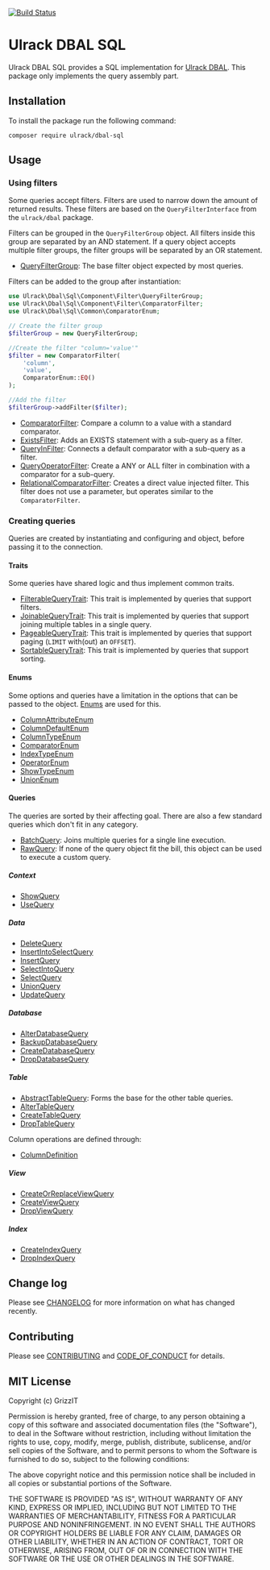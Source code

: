 [![Build Status](https://travis-ci.com/ulrack/dbal-sql.svg?branch=master)](https://travis-ci.com/ulrack/dbal-sql)

# Ulrack DBAL SQL

Ulrack DBAL SQL provides a SQL implementation for [Ulrack DBAL](https://github.com/ulrack/dbal).
This package only implements the query assembly part.

## Installation

To install the package run the following command:

```
composer require ulrack/dbal-sql
```

## Usage

### Using filters

Some queries accept filters. Filters are used to narrow down the amount of
returned results. These filters are based on the `QueryFilterInterface` from the
`ulrack/dbal` package.

Filters can be grouped in the `QueryFilterGroup` object. All filters inside this
group are separated by an AND statement. If a query object accepts multiple filter
groups, the filter groups will be separated by an OR statement.

- [QueryFilterGroup](src/Component/Filter/QueryFilterGroup.php): The base filter object
expected by most queries.

Filters can be added to the group after instantiation:
```php
use Ulrack\Dbal\Sql\Component\Filter\QueryFilterGroup;
use Ulrack\Dbal\Sql\Component\Filter\ComparatorFilter;
use Ulrack\Dbal\Sql\Common\ComparatorEnum;

// Create the filter group
$filterGroup = new QueryFilterGroup;

//Create the filter "column='value'"
$filter = new ComparatorFilter(
    'column',
    'value',
    ComparatorEnum::EQ()
);

//Add the filter
$filterGroup->addFilter($filter);
```

- [ComparatorFilter](src/Component/Filter/ComparatorFilter.php): Compare a column to a
value with a standard comparator.
- [ExistsFilter](src/Component/Filter/ExistsFilter.php): Adds an EXISTS statement with a
sub-query as a filter.
- [QueryInFilter](src/Component/Filter/QueryInFilter.php): Connects a default comparator
with a sub-query as a filter.
- [QueryOperatorFilter](src/Component/Filter/QueryOperatorFilter.php): Create a ANY or ALL
filter in combination with a comparator for a sub-query.
- [RelationalComparatorFilter](src/Component/Filter/RelationalComparatorFilter.php): Creates
a direct value injected filter. This filter does not use a parameter, but
operates similar to the `ComparatorFilter`.

### Creating queries

Queries are created by instantiating and configuring and object, before passing
it to the connection.

#### Traits

Some queries have shared logic and thus implement common traits.

- [FilterableQueryTrait](src/Component/FilterableQueryTrait.php): This trait is
implemented by queries that support filters.
- [JoinableQueryTrait](src/Component/JoinableQueryTrait.php): This trait is
implemented by queries that support joining multiple tables in a single query.
- [PageableQueryTrait](src/Component/PageableQueryTrait.php): This trait is
implemented by queries that support paging (`LIMIT` with(out) an `OFFSET`).
- [SortableQueryTrait](src/Component/SortableQueryTrait.php): This trait is
implemented by queries that support sorting.

#### Enums

Some options and queries have a limitation in the options that can be passed to
the object. [Enums](https://github.com/grizz-it/enum) are used for this.

- [ColumnAttributeEnum](src/Common/ColumnAttributeEnum.php)
- [ColumnDefaultEnum](src/Common/ColumnDefaultEnum.php)
- [ColumnTypeEnum](src/Common/ColumnTypeEnum.php)
- [ComparatorEnum](src/Common/ComparatorEnum.php)
- [IndexTypeEnum](src/Common/IndexTypeEnum.php)
- [OperatorEnum](src/Common/OperatorEnum.php)
- [ShowTypeEnum](src/Common/ShowTypeEnum.php)
- [UnionEnum](src/Common/UnionEnum.php)

#### Queries

The queries are sorted by their affecting goal. There are also a few standard
queries which don't fit in any category.

- [BatchQuery](src/Component/Query/BatchQuery.php): Joins multiple queries for a single
line execution.
- [RawQuery](src/Component/Query/RawQuery.php): If none of the query object fit the bill,
this object can be used to execute a custom query.

##### Context

- [ShowQuery](src/Component/Query/Context/ShowQuery.php)
- [UseQuery](src/Component/Query/Context/UseQuery.php)

##### Data

- [DeleteQuery](src/Component/Query/Data/DeleteQuery.php)
- [InsertIntoSelectQuery](src/Component/Query/Data/InsertIntoSelectQuery.php)
- [InsertQuery](src/Component/Query/Data/InsertQuery.php)
- [SelectIntoQuery](src/Component/Query/Data/SelectIntoQuery.php)
- [SelectQuery](src/Component/Query/Data/SelectQuery.php)
- [UnionQuery](src/Component/Query/Data/UnionQuery.php)
- [UpdateQuery](src/Component/Query/Data/UpdateQuery.php)

##### Database

- [AlterDatabaseQuery](src/Component/Query/Database/AlterDatabaseQuery.php)
- [BackupDatabaseQuery](src/Component/Query/Database/BackupDatabaseQuery.php)
- [CreateDatabaseQuery](src/Component/Query/Database/CreateDatabaseQuery.php)
- [DropDatabaseQuery](src/Component/Query/Database/DropDatabaseQuery.php)

##### Table

- [AbstractTableQuery](src/Component/Query/Table/AbstractTableQuery.php): Forms the base
for the other table queries.
- [AlterTableQuery](src/Component/Query/Table/AlterTableQuery.php)
- [CreateTableQuery](src/Component/Query/Table/CreateTableQuery.php)
- [DropTableQuery](src/Component/Query/Table/DropTableQuery.php)

Column operations are defined through:
- [ColumnDefinition](src/Component/Query/Table/ColumnDefinition.php)

##### View

- [CreateOrReplaceViewQuery](src/Component/Query/View/CreateOrReplaceViewQuery.php)
- [CreateViewQuery](src/Component/Query/View/CreateViewQuery.php)
- [DropViewQuery](src/Component/Query/View/DropViewQuery.php)

##### Index

- [CreateIndexQuery](src/Component/Query/Index/CreateIndexQuery)
- [DropIndexQuery](src/Component/Query/Index/DropIndexQuery)

## Change log

Please see [CHANGELOG](CHANGELOG.md) for more information on what has changed recently.

## Contributing

Please see [CONTRIBUTING](CONTRIBUTING.md) and [CODE_OF_CONDUCT](CODE_OF_CONDUCT.md) for details.

## MIT License

Copyright (c) GrizzIT

Permission is hereby granted, free of charge, to any person obtaining a copy
of this software and associated documentation files (the "Software"), to deal
in the Software without restriction, including without limitation the rights
to use, copy, modify, merge, publish, distribute, sublicense, and/or sell
copies of the Software, and to permit persons to whom the Software is
furnished to do so, subject to the following conditions:

The above copyright notice and this permission notice shall be included in all
copies or substantial portions of the Software.

THE SOFTWARE IS PROVIDED "AS IS", WITHOUT WARRANTY OF ANY KIND, EXPRESS OR
IMPLIED, INCLUDING BUT NOT LIMITED TO THE WARRANTIES OF MERCHANTABILITY,
FITNESS FOR A PARTICULAR PURPOSE AND NONINFRINGEMENT. IN NO EVENT SHALL THE
AUTHORS OR COPYRIGHT HOLDERS BE LIABLE FOR ANY CLAIM, DAMAGES OR OTHER
LIABILITY, WHETHER IN AN ACTION OF CONTRACT, TORT OR OTHERWISE, ARISING FROM,
OUT OF OR IN CONNECTION WITH THE SOFTWARE OR THE USE OR OTHER DEALINGS IN THE
SOFTWARE.
